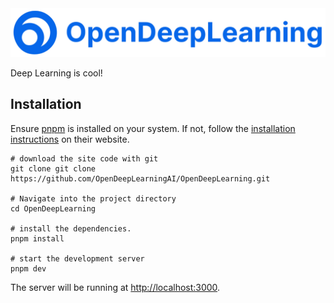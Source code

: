   <a href="https://www.opendeeplearning.xyz/" target="_blank" >
    <img src="public/opendeeplearning.png" alt="OpenDeepLearning" width="580"/>
  </a>

Deep Learning is cool!

## Installation

Ensure [pnpm](https://pnpm.io) is installed on your system. If not, follow the [installation instructions](https://pnpm.io/installation) on their website.

```
# download the site code with git
git clone git clone https://github.com/OpenDeepLearningAI/OpenDeepLearning.git

# Navigate into the project directory
cd OpenDeepLearning

# install the dependencies.
pnpm install

# start the development server
pnpm dev
```

The server will be running at [http://localhost:3000](http://localhost:3000).
